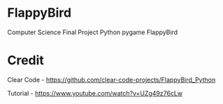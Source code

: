 # FlappyBird

Computer Science Final Project
Python pygame
FlappyBird

# Credit
Clear Code -
https://github.com/clear-code-projects/FlappyBird_Python

Tutorial - 
https://www.youtube.com/watch?v=UZg49z76cLw